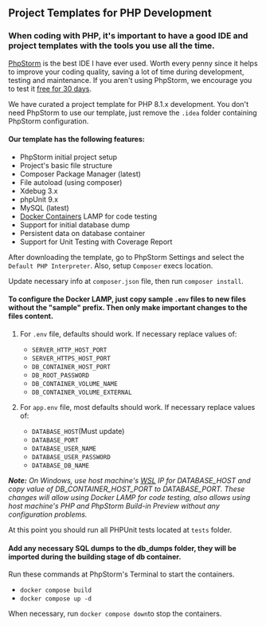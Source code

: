 ## Project Templates for PHP Development

### When coding with PHP, it's important to have a good IDE and project templates with the tools you use all the time.

[PhpStorm](https://www.jetbrains.com/phpstorm/) is the best IDE I have ever used. Worth every penny since it helps to
improve your coding quality, saving a lot
of time during development, testing and maintenance. If you aren't using PhpStorm, we encourage you to test it [free for
30 days](https://www.jetbrains.com/phpstorm/download/#section=windows).

We have curated a project template for PHP 8.1.x development. You don't need PhpStorm to use our template, just remove
the `.idea` folder containing PhpStorm configuration.

#### Our template has the following features:

- PhpStorm initial project setup
- Project's basic file structure
- Composer Package Manager (latest)
- File autoload (using composer)
- Xdebug 3.x
- phpUnit 9.x
- MySQL (latest)
- [Docker Containers](https://www.docker.com/products/docker-desktop/) LAMP for code testing
- Support for initial database dump
- Persistent data on database container
- Support for Unit Testing with Coverage Report

After downloading the template, go to PhpStorm Settings and select the `Default PHP Interpreter`. Also, setup `Composer`
execs location.

Update necessary info at `composer.json` file, then run `composer install`.

#### To configure the Docker LAMP, just copy sample `.env` files to new files without the "sample" prefix. Then only make important changes to the files content.

1. For `.env` file, defaults should work. If necessary replace values of:
    - `SERVER_HTTP_HOST_PORT`
    - `SERVER_HTTPS_HOST_PORT`
    - `DB_CONTAINER_HOST_PORT`
    - `DB_ROOT_PASSWORD`
    - `DB_CONTAINER_VOLUME_NAME`
    - `DB_CONTAINER_VOLUME_EXTERNAL`

2. For `app.env` file, most defaults should work. If necessary replace values of:
    - `DATABASE_HOST`(Must update)
    - `DATABASE_PORT`
    - `DATABASE_USER_NAME`
    - `DATABASE_USER_PASSWORD`
    - `DATABASE_DB_NAME`

***Note:** On Windows, use host machine's [WSL](https://learn.microsoft.com/en-us/windows/wsl/about) IP for
DATABASE_HOST and copy value of DB_CONTAINER_HOST_PORT to DATABASE_PORT. These changes will allow using Docker LAMP for
code testing, also allows using host machine's PHP and PhpStorm Build-in Preview without any configuration problems.*

At this point you should run all PHPUnit tests located at `tests` folder.

#### Add any necessary SQL dumps to the db_dumps folder, they will be imported during the building stage of db container.

Run these commands at PhpStorm's Terminal to start the containers.

- `docker compose build`
- `docker compose up -d`

When necessary, run `docker compose down`to stop the containers.